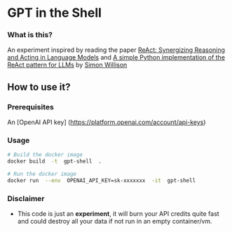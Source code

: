 # GPT in the Shell

  
### What is this?

An experiment inspired by reading the paper [ReAct: Synergizing Reasoning and Acting in Language Models](https://react-lm.github.io/) and [A simple Python implementation of the ReAct pattern for LLMs](https://til.simonwillison.net/llms/python-react-pattern) by [Simon Willison](https://github.com/simonw)
  

## How to use it?

### Prerequisites
An [OpenAI API key] (https://platform.openai.com/account/api-keys)

### Usage
```bash
# Build the docker image
docker build  -t  gpt-shell  .

# Run the docker image
docker run  --env  OPENAI_API_KEY=sk-xxxxxxx  -it  gpt-shell
```

### Disclaimer

- This code is just an **experiment**, it will burn your API credits quite fast and could destroy all your data if not run in an empty container/vm.
